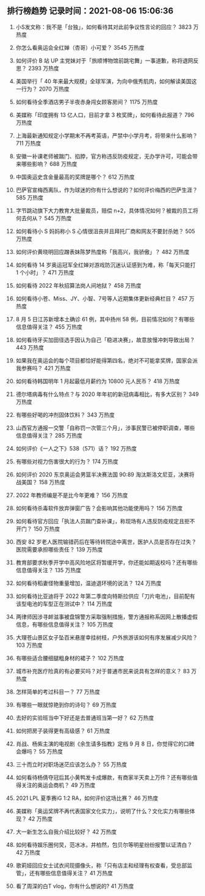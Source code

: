 
## 排行榜趋势 记录时间：2021-08-06 15:06:36
  
  1. 小S发文称：我不是「台独」，如何看待其对此前争议性言论的回应？ 3823 万热度
    
  2. 你怎么看奥运会全红婵（杏哥）小可爱？ 3545 万热度
    
  3. 如何评价 B 站 UP 主党妹对于「旅顺博物馆前跳宅舞」一事道歉，称将退网反思？ 2393 万热度
    
  4. 美国举行「 40 年来最大规模」全球军演，为向中俄秀肌肉，如何解读美国这一行为？ 2070 万热度
    
  5. 如何看待全季酒店男子半夜赤身闯女顾客房间？ 1175 万热度
    
  6. 美媒称「印度拥有 13 亿人口，目前才拿 3 枚奖牌」，如何看待此报道？ 796 万热度
    
  7. 上海最新通知规定小学期末不再考英语，严禁中小学月考，将带来什么影响？ 711 万热度
    
  8. 安徽一补课老师被踹门、掐脖，官方称违反防疫规定，无办学许可，可能会带来哪些影响？ 688 万热度
    
  9. 中国奥运史含金量最高的奖牌是哪个？ 612 万热度
    
  10. 巴萨官宣梅西离队，作为球迷的你有什么想说的？如何评价梅西的巴萨生涯？ 585 万热度
    
  11. 字节跳动旗下大力教育大批量裁员，赔偿 n+2，具体情况如何？被裁的员工将何去何从？ 545 万热度
    
  12. 如何看待小 S 妈妈称小 S 心情很沮丧并且拜托厂商和网友不要封杀她？ 505 万热度
    
  13. 如何评价黄晓明回应蹭表妹陈梦热度称「我高兴，我骄傲」？ 482 万热度
    
  14. 如何看待 14 岁奥运冠军全红婵对游戏防沉迷认证感到为难，称「每天只能打 1 个小时」？ 471 万热度
    
  15. 如何看待 2022 年秋招算法岗人间地狱？ 458 万热度
    
  16. 如何看待小苍、Miss、JY、小智、7号等人近期集体更新经典栏目？ 457 万热度
    
  17. 8 月 5 日江苏新增本土确诊 61 例，其中扬州 58 例，目前情况如何？有哪些信息值得关注？ 455 万热度
    
  18. 如何看待牙买加田径选手因认为自己「稳进决赛」，故意放慢冲刺导致出局？ 443 万热度
    
  19. 如果我在奥运会的每个项目都恰好能得第四名，绝对不可能拿奖牌，国家会派我参赛吗？ 421 万热度
    
  20. 如何看待韩国明年 1 月起最低月薪约为 10800 元人民币？ 418 万热度
    
  21. 德尔塔病毒有什么特点？与 2020 年年初的新冠病毒相比，有多大区别？ 349 万热度
    
  22. 有哪些好喝的冲剂固体饮料？ 343 万热度
    
  23. 山西官方通报一交警「自称罚一次管三个月」，涉事民警已被停职调查，哪些信息值得关注？ 285 万热度
    
  24. 如何评价《一人之下》538（571）话？ 192 万热度
    
  25. 有哪些对视力伤害很大的行为？ 174 万热度
    
  26. 如何评价 2020 东京奥运会男篮半决赛法国 90:89 淘汰斯洛文尼亚，决赛将战美国？ 158 万热度
    
  27. 2022 年教师编是不是比今年更难？ 156 万热度
    
  28. 如何看待杀毒软件放弃弹窗广告？会影响其他功能使用吗？ 156 万热度
    
  29. 如何看待官方回应「执法人员踹门查补课」，称现场有人违反防疫规定且拒不开门？ 150 万热度
    
  30. 西安 82 岁老人医院输错药后在等待转院途中离世，医护人员是否存在过失？医院需要承担哪些责任？ 139 万热度
    
  31. 教育部要求秋季开学中高风险地区将暂缓开学，你还能如期返校吗？还有哪些信息值得关注？ 135 万热度
    
  32. 如何看待稻妻怪物重量增加，温迪退环境的说法？ 124 万热度
    
  33. 如何看待比亚迪将于 2022 年第二季度向特斯拉供应「刀片电池」，目前配有该型电池的车型正在测试中？ 114 万热度
    
  34. 两律师因涉寻衅滋事被盘锦警方采取强制措施，警方通报称系因网上散播虚假信息，有哪些信息值得关注？ 105 万热度
    
  35. 大理苍山景区女子坠百米悬崖幸挂树枝，户外旅游该如何有序发展减少风险？ 103 万热度
    
  36. 有哪些适合腰细腿粗身材的裙子？ 102 万热度
    
  37. 城市补充医疗险真的有必要买吗？对于普通市民来说具有怎样的意义？ 83 万热度
    
  38. 怎样简单的考过科目一？ 77 万热度
    
  39. 有哪些一眼就惊艳到你的诗句？ 69 万热度
    
  40. 去好的实验班当中下好还是去普通班当第一好？ 62 万热度
    
  41. 如何把房子装得更有高级感？ 61 万热度
    
  42. 肖战、杨紫主演的电视剧《余生请多指教》定档 9 月 8 日，你觉得它的口碑会爆吗？ 55 万热度
    
  43. 三十而立时对职场迷茫应该怎么办？ 55 万热度
    
  44. 如何看待杨倩夺冠后其小黄鸭发卡成爆款，有商家半天卖上万件？还有哪些值得关注的奥运会商机？ 49 万热度
    
  45. 2021 LPL 夏季赛iG 1:2 RA，如何评价这场比赛？ 46 万热度
    
  46. 美媒称「奥运奖牌不再代表国家文化实力」，说明了什么？文化实力有哪些体现？ 42 万热度
    
  47. 大一新生怎么自我介绍比较好？ 42 万热度
    
  48. 如何看待娱乐圈何炅，范冰冰，井柏然，包贝尔等明星纷纷报警以证清白？ 42 万热度
    
  49. 歌莉娅回应女士试衣间现摄像头，称「只有店主和经理有权查看，受总部监管」，还有哪些信息值得关注？ 41 万热度
    
  50. 看了周深的白T vlog，你有什么想说的? 41 万热度
    